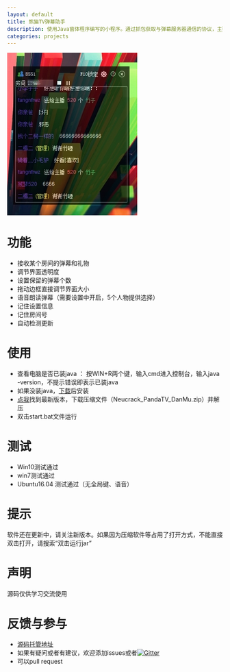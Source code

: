 ```yaml
---
layout: default
title: 熊猫TV弹幕助手
description: 使用Java窗体程序编写的小程序。通过抓包获取与弹幕服务器通信的协议，主要为TCP通信，使用socket来进行编程。用户获取熊猫TV弹幕并展示，并有置顶显示、透明度语音朗读等功能
categories: projects
---
```


![](/assets/images/projects/PandaTVDanMu/testPic.png)

# 功能
* 接收某个房间的弹幕和礼物
* 调节界面透明度
* 设置保留的弹幕个数
* 拖动边框直接调节界面大小
* 语音朗读弹幕（需要设置中开启，5个人物提供选择）
* 记住设置信息
* 记住房间号
* 自动检测更新

# 使用
* 查看电脑是否已装java ： 按WIN+R两个键，输入cmd进入控制台，输入java -version，不提示错误即表示已装java
* 如果没装java，<a href="http://java.com/zh_CN/download/manual.jsp" target="_blank">下载</a>后安装
* <a href="https://github.com/Neutree/PandaTvDanMu/releases" target="_blank">点我</a>找到最新版本，下载压缩文件（Neucrack_PandaTV_DanMu.zip）并解压
* 双击start.bat文件运行

# 测试
* Win10测试通过
* win7测试通过
* Ubuntu16.04 测试通过（无全局键、语音）

# 提示
软件还在更新中，请关注新版本。如果因为压缩软件等占用了打开方式，不能直接双击打开，请搜索“双击运行jar”

# 声明
源码仅供学习交流使用


# 反馈与参与
* [源码托管地址](https://github.com/Neutree/PandaTvDanMu)
* 如果有疑问或者有建议，欢迎添加issues或者[![Gitter](https://badges.gitter.im/Neutree/PandaTvDanMu.svg)](https://gitter.im/Neutree/PandaTvDanMu?utm_source=badge&utm_medium=badge&utm_campaign=pr-badge)
* 可以pull request
